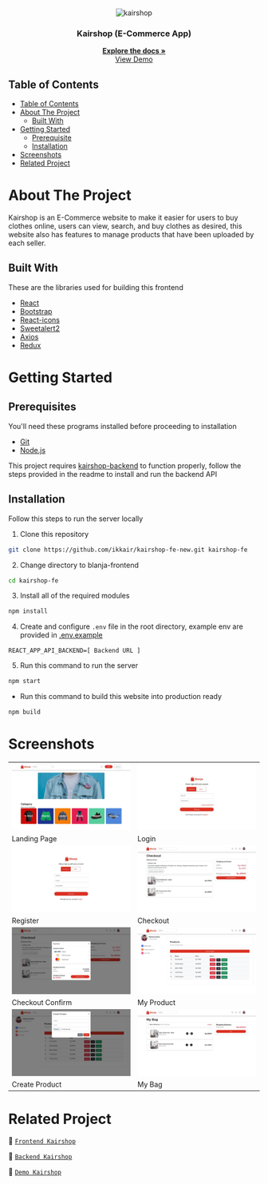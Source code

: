 <br />
<p align="center">
  <div align="center">
    <img height="150" src="./docs/readme/logo.svg" alt="kairshop" border="0"/>
  </div>
  <h3 align="center">Kairshop (E-Commerce App)</h3>
  <p align="center">
    <a href="https://github.com/ikkair/kairshop-fe-new"><strong>Explore the docs »</strong></a>
    <br />
    <a href="https://kairshop-fe-ikkair.vercel.app/">View Demo</a>
  </p>
</p>

## Table of Contents

- [Table of Contents](#table-of-contents)
- [About The Project](#about-the-project)
  - [Built With](#built-with)
- [Getting Started](#getting-started)
  - [Prerequisite](#prerequisites)
  - [Installation](#installation)
- [Screenshots](#screenshots)
- [Related Project](#related-project)

# About The Project

Kairshop is an E-Commerce website to make it easier for users to buy clothes online, users can view, search, and buy clothes as desired, this website also has features to manage products that have been uploaded by each seller.

## Built With

These are the libraries used for building this frontend

- [React](https://reactjs.org/)
- [Bootstrap](https://getbootstrap.com/)
- [React-icons](https://react-icons.github.io/react-icons/)
- [Sweetalert2](https://sweetalert2.github.io)
- [Axios](https://axios-http.com)
- [Redux](https://redux.js.org)

# Getting Started

## Prerequisites

You'll need these programs installed before proceeding to installation

- [Git](https://git-scm.com/downloads)
- [Node.js](https://nodejs.org/en/download)

This project requires [kairshop-backend](https://github.com/ikkair/kairshop) to function properly, follow the steps provided in the readme to install and run the backend API

## Installation

Follow this steps to run the server locally

1. Clone this repository

```sh
git clone https://github.com/ikkair/kairshop-fe-new.git kairshop-fe
```

2. Change directory to blanja-frontend

```sh
cd kairshop-fe
```

3. Install all of the required modules

```sh
npm install
```

4. Create and configure `.env` file in the root directory, example env are provided in [.env.example](./.env.example)

```env
REACT_APP_API_BACKEND=[ Backend URL ]
```

5. Run this command to run the server

```sh
npm start
```

- Run this command to build this website into production ready

```sh
npm build
```

# Screenshots

<table>
 <tr>
    <td><img width="350px" src="./public/docs/Kairshop Landing Page.png" border="0" alt="Landing Page" /></td>
    <td> <img width="350px" src="./public/docs/Kairshop Login.jpg" border="0"  alt="Login" /></td>
  </tr>
   <tr>
    <td>Landing Page</td>
    <td>Login</td>
  </tr>
   <tr>
    <td><img width="350px" src="./public/docs/Kairshop Register.jpg" border="0" alt="Register" /></td>
    <td><img width="350px" src="./public/docs/Kairshop Checkout.jpg" border="0" alt="Checkout" /> </td>
  </tr>
   <tr>
    <td>Register</td>
    <td>Checkout</td>
  </tr>
  <tr>
    <td><img width="350px" src="./public/docs/Kairshop Checkout Modal.jpg" border="0" alt="Checkout Confirm" /> </td>
     <td><img width="350px" src="./public/docs/Kairshop MyProduct.jpg" border="0" alt="My Product" /></td>
  </tr>
   <tr>
    <td>Checkout Confirm</td>
     <td>My Product</td>
  </tr>
  <tr>
    <td><img width="350px" src="./public/docs/Kairshop MyProduct Create Product.jpg" border="0" alt="Create Product" /> </td>
     <td><img width="350px" src="./public/docs/Kairshop Mybag.jpg" border="0" alt="My Bag" /></td>
  </tr>
   <tr>
    <td>Create Product</td>
     <td>My Bag</td>
  </tr>
</table>

# Related Project

:rocket: [`Frontend Kairshop`](https://github.com/ikkair/kairshop-fe-new)

:rocket: [`Backend Kairshop`](https://github.com/ikkair/kairshop)

:rocket: [`Demo Kairshop`](https://kairshop-fe-ikkair.vercel.app/)

